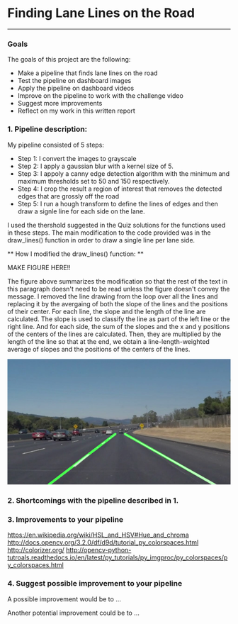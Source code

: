 # **Finding Lane Lines on the Road** 


[//]: # (Image References)

[image1]: ./test_images_output/solidWhiteCurve_output.jpg "solidWhiteCurve"


---

### Goals

The goals of this project are the following:
* Make a pipeline that finds lane lines on the road
* Test the pipeline on dashboard images
* Apply the pipeline on dashboard videos
* Improve on the pipeline to work with the challenge video
* Suggest more improvements
* Reflect on my work in this written report

### 1. Pipeline description:

My pipeline consisted of 5 steps:
* Step 1: I convert the images to grayscale
* Step 2: I apply a gaussian blur with a kernel size of 5. 
* Step 3: I appoly a canny edge detection algorithm with the minimum and maximum thresholds set to 50 and 150 respectively. 
* Step 4: I crop the result a region of interest that removes the detected edges that are grossly off the road
* Step 5: I run a hough transform  to define the lines of edges and then draw a signle line for each side on the lane.

I used the thershold suggested in the Quiz solutions for the functions used in these steps. The main modification to the code provided was in the draw\_lines() function in order to draw a single line per lane side.

** How I modified the draw\_lines() function: **

MAKE FIGURE HERE!! 

The figure above summarizes the modification so that the rest of the text in this paragraph doesn't need to be read unless the figure doesn't convey the message. I removed the line drawing from the loop over all the lines and replacing it by the avergaing of both the slope of the lines and the positions of their center. For each line, the slope and the length of the line are calculated. The slope is used to classify the line as part of the left line or the right line. And for each side, the sum of the slopes and the x and y positions of the centers of the lines are calculated. Then, they are multiplied by the length of the line so that at the end, we obtain a line-length-weighted average of slopes and the positions of the centers of the lines. 


![alt text][image1]


### 2. Shortcomings with the pipeline described in 1.



### 3. Improvements to your pipeline
https://en.wikipedia.org/wiki/HSL_and_HSV#Hue_and_chroma
http://docs.opencv.org/3.2.0/df/d9d/tutorial_py_colorspaces.html
http://colorizer.org/
http://opencv-python-tutroals.readthedocs.io/en/latest/py_tutorials/py_imgproc/py_colorspaces/py_colorspaces.html

### 4. Suggest possible improvement to your pipeline

A possible improvement would be to ...

Another potential improvement could be to ...


